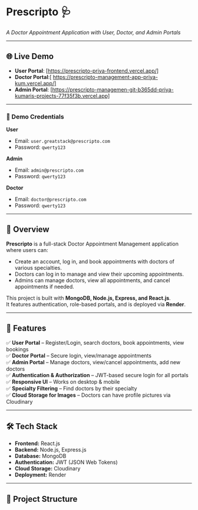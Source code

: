 # Prescripto 🩺
*A Doctor Appointment Application with User, Doctor, and Admin Portals*

---

## 🌐 Live Demo
- **User Portal**: [https://prescripto-priya-frontend.vercel.app/]
- **Doctor Portal**:[ https://prescripto-management-app-priya-kum.vercel.app/]
- **Admin Portal**:  [https://prescripto-managemen-git-b365dd-priya-kumaris-projects-77f35f3b.vercel.app]

---

### 🔑 Demo Credentials
**User**  
- Email: `user.greatstack@prescripto.com`  
- Password: `qwerty123`  

**Admin**  
- Email: `admin@prescripto.com`  
- Password: `qwerty123`  

**Doctor**  
- Email: `doctor@prescripto.com`  
- Password: `qwerty123`  

---

## 📌 Overview
**Prescripto** is a full-stack Doctor Appointment Management application where users can:
- Create an account, log in, and book appointments with doctors of various specialties.
- Doctors can log in to manage and view their upcoming appointments.
- Admins can manage doctors, view all appointments, and cancel appointments if needed.

This project is built with **MongoDB, Node.js, Express, and React.js**.  
It features authentication, role-based portals, and is deployed via **Render**.

---

## 🚀 Features
✅ **User Portal** – Register/Login, search doctors, book appointments, view bookings  
✅ **Doctor Portal** – Secure login, view/manage appointments  
✅ **Admin Portal** – Manage doctors, view/cancel appointments, add new doctors  
✅ **Authentication & Authorization** – JWT-based secure login for all portals  
✅ **Responsive UI** – Works on desktop & mobile  
✅ **Specialty Filtering** – Find doctors by their specialty  
✅ **Cloud Storage for Images** – Doctors can have profile pictures via Cloudinary  

---

## 🛠 Tech Stack
- **Frontend:** React.js  
- **Backend:** Node.js, Express.js  
- **Database:** MongoDB  
- **Authentication:** JWT (JSON Web Tokens)  
- **Cloud Storage:** Cloudinary  
- **Deployment:** Render  

---

## 📂 Project Structure
